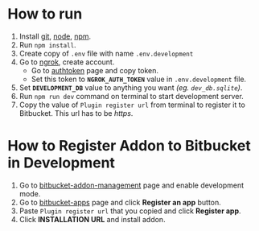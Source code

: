 # How to run

1. Install [git], [node], [npm].
2. Run `npm install`.
3. Create copy of `.env` file with name `.env.development`
4. Go to [ngrok], create account.
    - Go to [authtoken] page and copy token.
    - Set this token to **`NGROK_AUTH_TOKEN`** value in `.env.development` file.
5. Set **`DEVELOPMENT_DB`** value to anything you want *(eg. `dev_db.sqlite`)*.
6. Run `npm run dev` command on terminal to start development server.
7. Copy the value of `Plugin register url` from terminal to register it to Bitbucket. This url has to be *https*.

# How to Register Addon to Bitbucket in Development

1. Go to [bitbucket-addon-management] page and enable development mode.
2. Go to [bitbucket-apps] page and click **Register an app** button.
3. Paste `Plugin register url` that you copied and click **Register app**.
4. Click **INSTALLATION URL** and install addon.


[git]: http://git-scm.com/
[node]: https://nodejs.org/
[npm]: https://github.com/npm/npm#super-easy-install
[ngrok]: https://ngrok.com/
[authtoken]: https://dashboard.ngrok.com/get-started/your-authtoken
[bitbucket-addon-management]: https://bitbucket.org/account/addon-management
[bitbucket-apps]: https://bitbucket.org/account/apps



